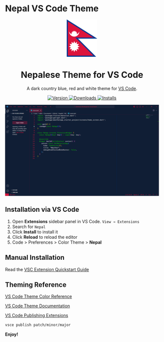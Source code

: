 # Nepal VS Code Theme
<p align="center">
  <img alt="Nepal Logo" src="https://raw.githubusercontent.com/sabinmhx/nepal-vscode/master/images/logo.png" width="100" />
</p>
<h1 align="center">
  Nepalese Theme for VS Code
</h1>
<p align="center">
  A dark country blue, red and white theme for <a href="https://halcyon-theme.netlify.com/">VS Code</a>.
</p>
<p align="center">
  <a href="https://marketplace.visualstudio.com/items?itemName=nepal-vscode">
    <img alt="Version" src="https://img.shields.io/visual-studio-marketplace/v/nepal-vscode?color=brightgreen" />
  </a>
  <a href="https://marketplace.visualstudio.com/items?itemName=brittanychiang.halcyon-vscode">
    <img alt="Downloads" src="https://img.shields.io/visual-studio-marketplace/d/nepal-vscode" />
  </a>
  <a href="https://marketplace.visualstudio.com/items?itemName=brittanychiang.halcyon-vscode">
    <img alt="Installs" src="https://img.shields.io/visual-studio-marketplace/i/nepal-vscode" />
  </a>
</p>

![demo](https://raw.githubusercontent.com/sabinmhx/nepal-vscode/master/images/screenshot.png)

## Installation via VS Code

1. Open **Extensions** sidebar panel in VS Code. `View → Extensions`
2. Search for `Nepal`
3. Click **Install** to install it
4. Click **Reload** to reload the editor
5. Code > Preferences > Color Theme > **Nepal**

## Manual Installation

Read the [VSC Extension Quickstart Guide](https://github.com/sabinmhx/nepal-vscode/blob/master/vsc-extension-quickstart.md)

## Theming Reference

[VS Code Theme Color Reference](https://code.visualstudio.com/docs/getstarted/theme-color-reference)

[VS Code Theme Documentation](https://code.visualstudio.com/docs/extensions/themes-snippets-colorizers)

[VS Code Publishing Extensions](https://code.visualstudio.com/docs/extensions/publish-extension)

```bash
vsce publish patch/minor/major
```

**Enjoy!**
